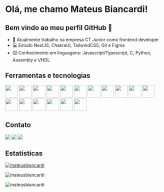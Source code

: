 # Olá, me chamo Mateus Biancardi! 
## Bem vindo ao meu perfil GitHub 👋

- 🔭 Atualmente trabalho na empresa CT Junior como frontend developer
- 💻 Estudo NextJS, ChakraUI, TailwindCSS, Git e Figma
- ⌨️ Conhecimento em linguagens: Javascript/Typescript, C, Python, Assembly e VHDL

## Ferramentas e tecnologias
<img width="40" height="40" loading="lazy" src="https://cdn.jsdelivr.net/gh/devicons/devicon/icons/react/react-original.svg" /> <img width="40" height="40" loading="lazy" src="https://cdn.jsdelivr.net/gh/devicons/devicon/icons/nextjs/nextjs-line.svg" />
<img width="40" height="40" loading="lazy" src="https://cdn.jsdelivr.net/gh/devicons/devicon/icons/html5/html5-original.svg"  />
<img width="40" height="40" loading="lazy" src="https://cdn.jsdelivr.net/gh/devicons/devicon/icons/css3/css3-original.svg" />
<img width="40" height="40" loading="lazy" src="https://cdn.jsdelivr.net/gh/devicons/devicon/icons/javascript/javascript-plain.svg" />
<img width="40" height="40" loading="lazy" src="https://cdn.jsdelivr.net/gh/devicons/devicon/icons/typescript/typescript-original.svg" />
<img width="40" height="40" loading="lazy" src="https://cdn.jsdelivr.net/gh/devicons/devicon/icons/c/c-original.svg" />
<img width="40" height="40" loading="lazy" src="https://cdn.jsdelivr.net/gh/devicons/devicon/icons/python/python-original.svg" />
<img width="40" height="40" loading="lazy" src="https://cdn.jsdelivr.net/gh/devicons/devicon/icons/arduino/arduino-original.svg" />
<img width="40" height="40" loading="lazy" src="https://cdn.jsdelivr.net/gh/devicons/devicon/icons/firebase/firebase-plain.svg" />
<img width="40" height="40" loading="lazy" src="https://cdn.jsdelivr.net/gh/devicons/devicon/icons/github/github-original.svg" />
<img width="40" height="40" loading="lazy" src="https://cdn.jsdelivr.net/gh/devicons/devicon/icons/figma/figma-original.svg" />
<img width="40" height="40" loading="lazy" src="https://cdn.jsdelivr.net/gh/devicons/devicon/icons/eslint/eslint-original.svg" />
<img width="40" height="40" loading="lazy" src="https://cdn.jsdelivr.net/gh/devicons/devicon/icons/nodejs/nodejs-original.svg" />
<img width="40" height="40" loading="lazy" src="https://cdn.jsdelivr.net/gh/devicons/devicon/icons/yarn/yarn-original.svg" />
<img width="40" height="40" loading="lazy" src="https://cdn.jsdelivr.net/gh/devicons/devicon/icons/npm/npm-original-wordmark.svg" />
<img width="40" height="40" loading="lazy" src="https://cdn.jsdelivr.net/gh/devicons/devicon/icons/wordpress/wordpress-plain.svg" />

## Contato
<div>
<a href="https://instagram.com/mbiancardi_" target="_blank"><img loading="lazy" src="https://img.shields.io/badge/-Instagram-%23E4405F?style=for-the-badge&logo=instagram&logoColor=white" target="_blank"></a>
<a href = "mailto:mateusbbdasilva@gmail.com"><img loading="lazy" src="https://img.shields.io/badge/Gmail-D14836?style=for-the-badge&logo=gmail&logoColor=white" target="_blank"></a>
<a href="https://www.linkedin.com/in/mateus-biancardi-da-silva-227840252" target="_blank"><img loading="lazy" src="https://img.shields.io/badge/-LinkedIn-%230077B5?style=for-the-badge&logo=linkedin&logoColor=white" target="_blank"></a>   
</div>

## Estatísticas
<div>
<p align="left"> <a href="https://github.com/ryo-ma/github-profile-trophy"><img src="https://github-profile-trophy.vercel.app/?username=mateusbiancardi&theme=dracula" alt="mateusbiancardi" /></a> </p>
<p><img align="center" src="https://github-readme-stats.vercel.app/api/top-langs?username=mateusbiancardi&show_icons=true&locale=en&layout=compact&theme=github_dark" alt="mateusbiancardi" /></p>
<p><img align="center" src="https://github-readme-streak-stats.herokuapp.com/?user=mateusbiancardi&theme=github_dark" alt="mateusbiancardi" /></p>
</div>
